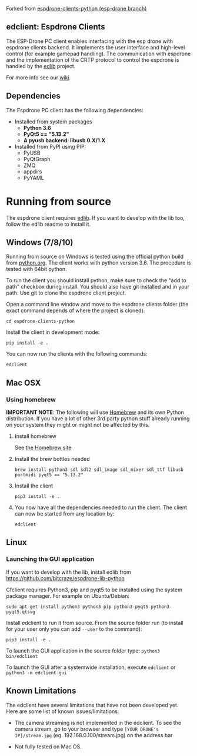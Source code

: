 Forked from [espdrone-clients-python (esp-drone branch)](https://github.com/leeebo/espdrone-clients-python/tree/esp-drone)

## edclient: Espdrone Clients


The ESP-Drone PC client enables interfacing with the esp drone with espdrone clients backend.
It implements the user interface and high-level control (for example gamepad handling).
The communication with espdrone and the implementation of the CRTP protocol to control the espdrone is handled by the [edlib](https://github.com/NelsenEW/espdrone-lib-python) project.

For more info see our [wiki](http://wiki.bitcraze.se/ "Bitcraze Wiki").

## Dependencies

The Espdrone PC client has the following dependencies:

* Installed from system packages
  * **Python 3.6**
  * **PyQt5 == "5.13.2"**
  * **A pyusb backend: libusb 0.X/1.X**
* Installed from PyPI using PIP:
  * PyUSB
  * PyQtGraph
  * ZMQ
  * appdirs
  * PyYAML

# Running from source

The espdrone client requires [edlib](https://github.com/NelsenEW/espdrone-lib-python/).
If you want to develop with the lib too, follow the edlib readme to install it.

## Windows (7/8/10)

Running from source on Windows is tested using the official python build from [python.org](https://python.org). The client works with python version 3.6. The procedure is tested with 64bit python.

To run the client you should install python, make sure to check the "add to path" checkbox during install. You should also have git installed and in your path. Use git to clone the espdrone client project.

Open a command line window and move to the espdrone clients folder (the exact command depends of where the project is cloned):
```
cd espdrone-clients-python
```

Install the client in development mode:
```
pip install -e .
```

You can now run the clients with the following commands:
```
edclient
```

## Mac OSX

### Using homebrew
**IMPORTANT NOTE**: The following will use
[Homebrew](http://brew.sh/) and its own Python distribution. If
you have a lot of other 3rd party python stuff already running on your system
they might or might not be affected by this.

1. Install homebrew

    See [the Homebrew site](https://brew.sh/)

2. Install the brew bottles needed
    ```
    brew install python3 sdl sdl2 sdl_image sdl_mixer sdl_ttf libusb portmidi pyqt5 == "5.13.2"
    ```

3. Install the client

    ```
    pip3 install -e .
    ```

4. You now have all the dependencies needed to run the client. The client can now be started from any location by:
    ```
    edclient
    ```

## Linux

### Launching the GUI application

If you want to develop with the lib, install edlib from https://github.com/bitcraze/espdrone-lib-python

Cfclient requires Python3, pip and pyqt5 to be installed using the system package manager. For example on Ubuntu/Debian:
```
sudo apt-get install python3 python3-pip python3-pyqt5 python3-pyqt5.qtsvg
```

Install edclient to run it from source. From the source folder run (to install
for your user only you can add ```--user``` to the command):
```
pip3 install -e .
```
To launch the GUI application in the source folder type:
```python3 bin/edclient```

To launch the GUI after a systemwide installation, execute ```edclient``` or ```python3 -m edclient.gui```

## Known Limitations
The edclient have several limitations that have not been developed yet. Here are some list of known issues/limitations:

- The camera streaming is not implemented in the edclient. To see the camera stream, go to your browser and type `[YOUR DRONE's IP]/stream.jpg` (eg. 192.168.0.100/stream.jpg) on the address bar 

- Not fully tested on Mac OS.
